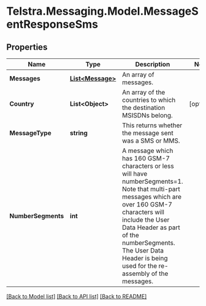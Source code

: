 # Telstra.Messaging.Model.MessageSentResponseSms
## Properties

Name | Type | Description | Notes
------------ | ------------- | ------------- | -------------
**Messages** | [**List&lt;Message&gt;**](Message.md) | An array of messages. | 
**Country** | **List&lt;Object&gt;** | An array of the countries to which the destination MSISDNs belong. | [optional] 
**MessageType** | **string** | This returns whether the message sent was a SMS or MMS. | 
**NumberSegments** | **int** | A message which has 160 GSM-7 characters or less will have numberSegments&#x3D;1. Note that multi-part messages which are over 160 GSM-7 characters will include the User Data Header as part of the numberSegments. The User Data Header is being used for the re-assembly of the messages.  | 

[[Back to Model list]](../README.md#documentation-for-models) [[Back to API list]](../README.md#documentation-for-api-endpoints) [[Back to README]](../README.md)

